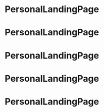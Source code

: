 # PersonalLandingPage
# PersonalLandingPage
# PersonalLandingPage
# PersonalLandingPage
# PersonalLandingPage
